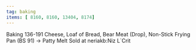 ```yaml
---
tag: baking
items: [ 8160, 8160, 13404, 8174]
---
```

Baking 136-191 Cheese, Loaf of Bread, Bear Meat (Drop), Non-Stick Frying Pan (BS 91) -> Patty Melt
Sold at neriakb:Niz L`Crit

